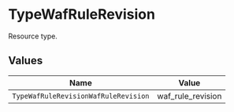 # TypeWafRuleRevision

Resource type.


## Values

| Name                                 | Value                                |
| ------------------------------------ | ------------------------------------ |
| `TypeWafRuleRevisionWafRuleRevision` | waf_rule_revision                    |
